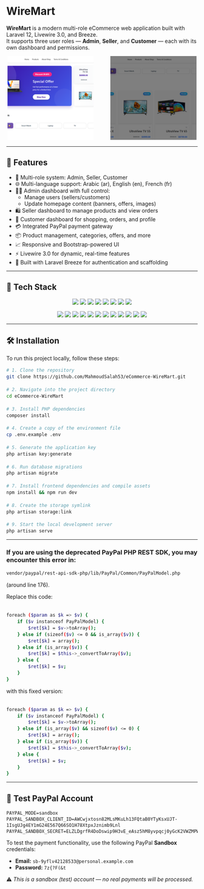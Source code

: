 # WireMart

**WireMart** is a modern multi-role eCommerce web application built with Laravel 12, Livewire 3.0, and Breeze.  
It supports three user roles — **Admin**, **Seller**, and **Customer** — each with its own dashboard and permissions.

<p align="center">
  <img src="public/admin_asset/img/photos/photo1.png" alt="Banner1" style="width:45%; height:220px; object-fit:cover;">
  <span style="margin:0 20px;"></span>
  <img src="public/admin_asset/img/photos/photo2.png" alt="Banner2" style="width:45%; height:220px; object-fit:cover;">
</p>



---

## 🚀 Features

- 🔐 Multi-role system: Admin, Seller, Customer
- 🌐 Multi-language support: Arabic (ar), English (en), French (fr)
- 🧑‍💼 Admin dashboard with full control:
  - Manage users (sellers/customers)
  - Update homepage content (banners, offers, images)
- 🛍 Seller dashboard to manage products and view orders
- 👥 Customer dashboard for shopping, orders, and profile
- 💳 Integrated PayPal payment gateway
- 📦 Product management, categories, offers, and more
- 📈 Responsive and Bootstrap-powered UI
- ⚡ Livewire 3.0 for dynamic, real-time features
- 🧰 Built with Laravel Breeze for authentication and scaffolding

---

## 🧰 Tech Stack

<p align="center">
 <img src="https://img.shields.io/badge/Laravel-12-FF2D20?style=flat&logo=laravel&logoColor=white" />
    <img src="https://img.shields.io/badge/Livewire-3-4E56A6?style=flat&logo=laravel&logoColor=white" />
    <img src="https://img.shields.io/badge/Bootstrap-5-7952B3?style=flat&logo=bootstrap&logoColor=white" />
    <img src="https://img.shields.io/badge/PHP-8.2-777BB4?style=flat&logo=php&logoColor=white" />
    <img src="https://img.shields.io/badge/MySQL-Database-4479A1?style=flat&logo=mysql&logoColor=white" />
    <img src="https://img.shields.io/badge/NPM-Registry-CB3837?style=flat&logo=npm&logoColor=white" />
    <img src="https://img.shields.io/badge/PayPal-Sandbox-00457C?style=flat&logo=paypal&logoColor=white" />
    <img src="https://img.shields.io/badge/GitHub-Repo-181717?style=flat&logo=github&logoColor=white" />
</p>

<p align="center">
<img src="https://img.shields.io/badge/Laravel-12-FF2D20?style=plastic&logo=laravel&logoColor=white" />
<img src="https://img.shields.io/badge/Livewire-3-4E56A6?style=plastic&logo=laravel&logoColor=white" />
<img src="https://img.shields.io/badge/Bootstrap-5-7952B3?style=plastic&logo=bootstrap&logoColor=white" />
<img src="https://img.shields.io/badge/PHP-8.2-777BB4?style=plastic&logo=php&logoColor=white" />
<img src="https://img.shields.io/badge/MySQL-Database-4479A1?style=plastic&logo=mysql&logoColor=white" />
<img src="https://img.shields.io/badge/Vite-Bundler-646CFF?style=plastic&logo=vite&logoColor=white" />
<img src="https://img.shields.io/badge/Node.js-18-339933?style=plastic&logo=node.js&logoColor=white" />
<img src="https://img.shields.io/badge/NPM-Registry-CB3837?style=plastic&logo=npm&logoColor=white" />
<img src="https://img.shields.io/badge/Redis-Cache-DC382D?style=plastic&logo=redis&logoColor=white" />
<img src="https://img.shields.io/badge/Stripe-Payments-008CDD?style=plastic&logo=stripe&logoColor=white" />
<img src="https://img.shields.io/badge/PayPal-Sandbox-00457C?style=plastic&logo=paypal&logoColor=white" />
<img src="https://img.shields.io/badge/GitHub-Repo-181717?style=plastic&logo=github&logoColor=white" />

</p>

---

## 🛠 Installation

To run this project locally, follow these steps:

```bash
# 1. Clone the repository
git clone https://github.com/MahmoudSalah53/eCommerce-WireMart.git

# 2. Navigate into the project directory
cd eCommerce-WireMart

# 3. Install PHP dependencies
composer install

# 4. Create a copy of the environment file
cp .env.example .env

# 5. Generate the application key
php artisan key:generate

# 6. Run database migrations
php artisan migrate

# 7. Install frontend dependencies and compile assets
npm install && npm run dev

# 8. Create the storage symlink
php artisan storage:link

# 9. Start the local development server
php artisan serve
```

---

### If you are using the deprecated PayPal PHP REST SDK, you may encounter this error in:
```bash
vendor/paypal/rest-api-sdk-php/lib/PayPal/Common/PayPalModel.php
```
(around line 176).

Replace this code:

```bash

foreach ($param as $k => $v) {
    if ($v instanceof PayPalModel) {
        $ret[$k] = $v->toArray();
    } else if (sizeof($v) <= 0 && is_array($v)) {
        $ret[$k] = array();
    } else if (is_array($v)) {
        $ret[$k] = $this->_convertToArray($v);
    } else {
        $ret[$k] = $v;
    }
}

```
with this fixed version:

```bash

foreach ($param as $k => $v) {
    if ($v instanceof PayPalModel) {
        $ret[$k] = $v->toArray();
    } else if (is_array($v) && sizeof($v) <= 0) {
        $ret[$k] = array();
    } else if (is_array($v)) {
        $ret[$k] = $this->_convertToArray($v);
    } else {
        $ret[$k] = $v;
    }
}

```

---

## 🧪 Test PayPal Account

```env
PAYPAL_MODE=sandbox
PAYPAL_SANDBOX_CLIENT_ID=AWCwjxtosn82MLsMKuLh13FQtaB0YTyKsxUJT-1IsgUJg4EY1mG24E567Q66SO1H78XtpxJznimb9Lnl
PAYPAL_SANDBOX_SECRET=ELZLDgrfR4DoDswip9H3vE_eAsz5hM8yvpqcj0yGcK2VWZMPWAndpehR2ey2Bp1KdSultkNBqn1tnUFy
```

To test the payment functionality, use the following PayPal **Sandbox** credentials:

- **Email:** `sb-9yflv42128533@personal.example.com`  
- **Password:** `7z{?F(&t`

⚠️ *This is a sandbox (test) account — no real payments will be processed.*
